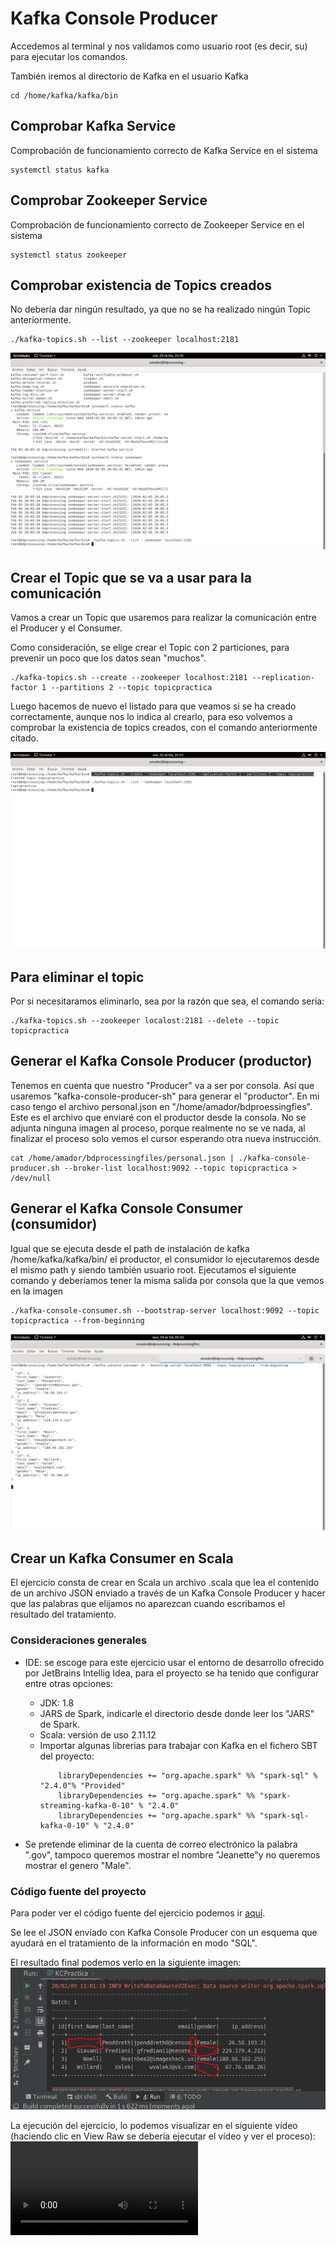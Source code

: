 # Kafka Console Producer

Accedemos al terminal y nos validamos como usuario root (es decir, su) para ejecutar los comandos.

También iremos al directorio de Kafka en el usuario Kafka
```
cd /home/kafka/kafka/bin
```

## Comprobar Kafka Service

Comprobación de funcionamiento correcto de Kafka Service en el sistema
```
systemctl status kafka
```

## Comprobar Zookeeper Service 

Comprobación de funcionamiento correcto de Zookeeper Service en el sistema
```
systemctl status zookeeper
```

## Comprobar existencia de Topics creados

No debería dar ningún resultado, ya que no se ha realizado ningún Topic anteriormente.
```
./kafka-topics.sh --list --zookeeper localhost:2181
```
![Kafka Topics List](https://github.com/amadorsoy/keepCodingBootCampBDML/blob/master/bigdataprocessing/images/CheckKafkaZookeeperTopics.png)

## Crear el Topic que se va a usar para la comunicación

Vamos a crear un Topic que usaremos para realizar la comunicación entre el Producer y el Consumer.

Como consideración, se elige crear el Topic con 2 particiones, para prevenir un poco que los datos sean "muchos".

```
./kafka-topics.sh --create --zookeeper localhost:2181 --replication-factor 1 --partitions 2 --topic topicpractica
``` 

Luego hacemos de nuevo el listado para que veamos si se ha creado correctamente, aunque nos lo indica al crearlo, para eso volvemos a comprobar la existencia de topics creados, con el comando anteriormente citado.

![Kafka Create Topic](https://github.com/amadorsoy/keepCodingBootCampBDML/blob/master/bigdataprocessing/images/ZepellinKafkaProducerConsoleCreateTopicAndCheck.png)

## Para eliminar el topic

Por si necesitaramos eliminarlo, sea por la razón que sea, el comando sería:
```
./kafka-topics.sh --zookeeper localost:2181 --delete --topic topicpractica
```

## Generar el Kafka Console Producer (productor)

Tenemos en cuenta que nuestro "Producer" va a ser por consola. Así que usaremos "kafka-console-producer-sh" para generar el "productor". En mi caso tengo el archivo personal.json en "/home/amador/bdproessingfies". Este es el archivo que enviaré con el productor desde la consola. No se adjunta ninguna imagen al proceso, porque realmente no se ve nada, al finalizar el proceso solo vemos el cursor esperando otra nueva instrucción.

```
cat /home/amador/bdprocessingfiles/personal.json | ./kafka-console-producer.sh --broker-list localhost:9092 --topic topicpractica > /dev/null 
```

## Generar el Kafka Console Consumer (consumidor)

Igual que se ejecuta desde el path de instalación de kafka /home/kafka/kafka/bin/ el productor, el consumidor lo ejecutaremos desde el mismo path y siendo también usuario root. Ejecutamos el siguiente comando y deberíamos tener la misma salida por consola que la que vemos en la imagen

```
./kafka-console-consumer.sh --bootstrap-server localhost:9092 --topic topicpractica --from-beginning
```

![Kafka Console Consumer Running](https://github.com/amadorsoy/keepCodingBootCampBDML/blob/master/bigdataprocessing/images/KafkaConsoleConsumerViewJsonData.png)


## Crear un Kafka Consumer en Scala

El ejercicio consta de crear en Scala un archivo .scala que lea el contenido de un archivo JSON enviado a través de un Kafka Console Producer y hacer que las palabras que elijamos no aparezcan cuando escribamos el resultado del tratamiento.

### Consideraciones generales

- IDE: se escoge para este ejercicio usar el entorno de desarrollo ofrecido por JetBrains Intellig Idea, para el proyecto se ha tenido que configurar entre otras opciones:
    - JDK: 1.8
    - JARS de Spark, indicarle el directorio desde donde leer los "JARS" de Spark.
    - Scala: versión de uso 2.11.12
    - Importar algunas librerias para trabajar con Kafka en el fichero SBT del proyecto:
        ```
            libraryDependencies += "org.apache.spark" %% "spark-sql" % "2.4.0"% "Provided"
            libraryDependencies += "org.apache.spark" %% "spark-streaming-kafka-0-10" % "2.4.0"
            libraryDependencies += "org.apache.spark" %% "spark-sql-kafka-0-10" % "2.4.0"
        ```

- Se pretende eliminar de la cuenta de correo electrónico la palabra ".gov", tampoco queremos mostrar el nombre "Jeanette"y no queremos mostrar el genero "Male".

### Código fuente del proyecto

Para poder ver el código fuente del ejercicio podemos ir [aquí](https://github.com/amadorsoy/keepCodingBootCampBDML/blob/master/bigdataprocessing/srcejercicios/kcpractica.scala).

Se lee el JSON enviado con Kafka Console Producer con un esquema que ayudará en el tratamiento de la información en modo "SQL".

El resultado final podemos verlo en la siguiente imagen:
![Imagen resumen kafka Consumer](https://github.com/amadorsoy/keepCodingBootCampBDML/blob/master/bigdataprocessing/images/KafkaConsumerStringsReplace.PNG)

La ejecución del ejercicio, lo podemos visualizar en el siguiente vídeo (haciendo clic en View Raw se debería ejecutar el vídeo y ver el proceso):
![Vídeo del proceso](https://github.com/amadorsoy/keepCodingBootCampBDML/blob/master/bigdataprocessing/videos/kafkaconsoleproducerscalaconsumer.mp4)